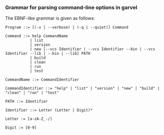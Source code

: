 ### Grammar for parsing command-line options in garvel


The EBNF-like grammar is given as follows:

```
Program ::= [(-v | --verbose) | (-q | --quiet)] Command 
```

```
Command ::= help CommandName
           | list 
           | version
           | new [--vcs Identifier | --vcs Identifier --bin | --vcs Identifier --lib | --bin | --lib] PATH
           | build
           | clean
           | run
           | test
```

```
CommandName ::= CommandIdentifier
```

```
CommandIdentifier ::= "help" | "list" | "version" | "new" | "build" | "clean" | "run" | "test"
```

```
PATH ::= Identifier
```

```
Identifier ::= Letter (Letter | Digit)*
```

```
Letter := [a-zA-Z_-/]
```

```
Digit := [0-9]
```


